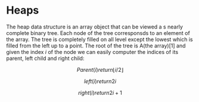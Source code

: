 # Heaps
The heap data structure is an array object that can be viewed a s nearly complete binary tree. Each node of the tree corresponsds to an element of the array. The tree is completely filled on all level except the lowest which is filled from the left up to a point.
The root of the tree is A(the array)[1] and given the index $i$ of the node we can easily computer the indices of its parent, left child and right child:

$$
Parent(i)
return \lfloor i/2 \rfloor
$$

$$
left(i)
return 2i
$$

$$
right(i)
return 2i + 1
$$


